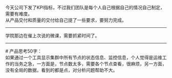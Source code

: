 今天公司下发了KPI指标，不过我们团队是每个人自己根据自己的情况自己制定，需要有难度。    
从产品交付和质量的交付给自己提了一些要求，要努力完成。

------

学院那边在催上次说的微课，需要抓紧时间了。

-------
\# 产品思考50字：    
如果通过一个工具显示集群中所有节点的状态信息、监控信息，个人觉得是运维工作的当务之急，一方面是，节点数太多，需要各个节点查看，很麻烦，另一方面，没有全局的数据，看到的都是点，对分析问题帮助不大。



